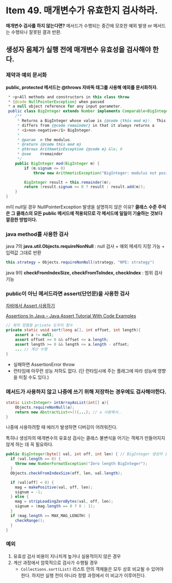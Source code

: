 # Item 49. 매개변수가 유효한지 검사하라.



**매개변수 검사를 하지 않는다면?** 메서드가 수행되는 중간에 모호한 예외 발생 or 메서드는 수행되나 잘못된 결과 반환.



## 생성자 몸체가 실행 전에 매개변수 유효성을 검사해야 한다.

### 제약과 예외 문서화

**public, protected 메서드는 @throws 자바독 태그를 사용해 예외를 문서화하자.**

```java
 * <p>All methods and constructors in this class throw
 * {@code NullPointerException} when passed
 * a null object reference for any input parameter.      
 public class BigInteger extends Number implements Comparable<BigInteger> {
    /**
     * Returns a BigInteger whose value is {@code (this mod m}).  This method
     * differs from {@code remainder} in that it always returns a
     * <i>non-negative</i> BigInteger.
     *
     * @param  m the modulus.
     * @return {@code this mod m}
     * @throws ArithmeticException {@code m} &le; 0
     * @see    #remainder
     */
    public BigInteger mod(BigInteger m) {
        if (m.signum <= 0)
            throw new ArithmeticException("BigInteger: modulus not positive");

        BigInteger result = this.remainder(m);
        return (result.signum >= 0 ? result : result.add(m));
    }
}
```

m이 null일 경우 NullPointerException 발생을 설명하지 않은 이유? **클래스 수준 주석은 그 클래스의 모든 public 메서드에 적용되므로 각 메서드에 일일이 기술하는 것보다 깔끔한 방법이다.** 



### java method를 사용한 검사

java 7의 **java.util.Objects.requireNonNull** : null 검사 + 예외 메세지 지정 가능 + 입력값 그대로 반환

```java
this.strategy = Objects.requireNonNull(strategy, "NPE: strategy")
```



java 9의 **checkFromIndexSize, checkFromToIndex, checkIndex** : 범위 검사 기능



### public이 아닌 메서드라면 assert(단언문)을 사용한 검사

[자바에서 Assert 사용하기](!https://offbyone.tistory.com/294)

[Assertions In Java – Java Assert Tutorial With Code Examples](!https://www.softwaretestinghelp.com/assertions-in-java/)

```java
// 재귀 정렬용 private 도우미 함수
private static void sort(long a[], int offset, int length){
    assert a != null;
    assert offset >= 0 && offset <= a.length;
    assert length >= 0 && length <= a.length - offset;
    ... // 계산 수행
}
```

- 실패하면 AssertionError throw
- 런타임에 아무런 성능 저하도 없다. (단 런타임시에 주는 플래그에 따라 성능에 영향을 미칠 수도 있다.)



### 메서드가 사용하지 않고 나중에 쓰기 위해 저장하는 경우에도 검사해야한다.

```java
static List<Integer> intArrayAsList(int[] a){
    Objects.requireNonNull(a);    
    return new AbstractList<>(){...}; // a 사용해서..
}
```

나중에 사용하려할 때 에러가 발생하면 디버깅이 어려워진다.

특히나 생성자의 매개변수의 유효성 검사는 클래스 불변식을 어기는 객체가 만들어지지 않게 하는 데 꼭 필요하다.

```java
public BigInteger(byte[] val, int off, int len) { // BigInteger 생성자 중 하나 예시
  if (val.length == 0) {
    throw new NumberFormatException("Zero length BigInteger");
  }
  Objects.checkFromIndexSize(off, len, val.length);

  if (val[off] < 0) {
    mag = makePositive(val, off, len);
    signum = -1;
  } else {
    mag = stripLeadingZeroBytes(val, off, len);
    signum = (mag.length == 0 ? 0 : 1);
  }
  if (mag.length >= MAX_MAG_LENGTH) {
    checkRange();
  }
}
```



### 예외

1. 유효성 검사 비용이 지나치게 높거나 실용적이지 않은 경우
2. 계산 과정에서 암묵적으로 검사가 수행될 경우
   - `Collections.sort(List)` 리스트 안의 객체들은 모두 상호 비교될 수 있어야한다. 하지만 실행 전이 아니라 정렬 과정에서 이 비교가 이루어진다.



